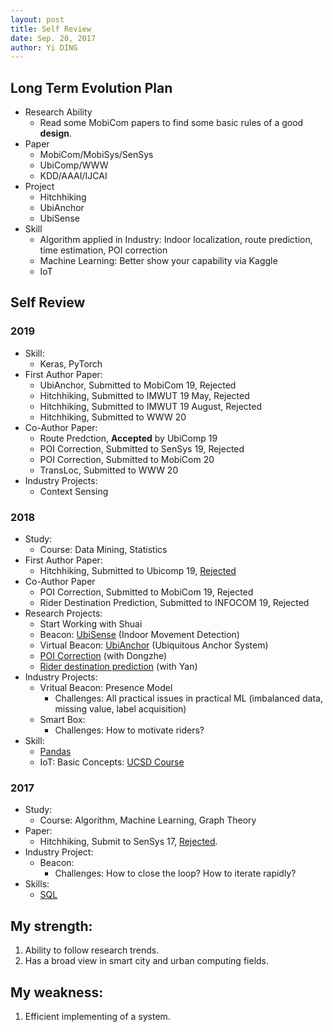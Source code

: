 ```yaml
---
layout: post
title: Self Review
date: Sep. 20, 2017
author: Yi DING
---
```


## Long Term Evolution Plan
* Research Ability
  * Read some MobiCom papers to find some basic rules of a good **design**.
* Paper
  * MobiCom/MobiSys/SenSys
  * UbiComp/WWW
  * KDD/AAAI/IJCAI
* Project
  * Hitchhiking
  * UbiAnchor
  * UbiSense
* Skill
  * Algorithm applied in Industry: Indoor localization, route prediction, time estimation, POI correction
  * Machine Learning: Better show your capability via Kaggle
  * IoT



## Self Review

### 2019

* Skill:
  * Keras, PyTorch
* First Author Paper:
  * UbiAnchor, Submitted to MobiCom 19, Rejected
  * Hitchhiking, Submitted to IMWUT 19 May, Rejected
  * Hitchhiking, Submitted to IMWUT 19 August, Rejected
  * Hitchhiking, Submitted to WWW 20
* Co-Author Paper:
  * Route Predction, **Accepted** by UbiComp 19
  * POI Correction, Submitted to SenSys 19, Rejected
  * POI Correction, Submitted to MobiCom 20
  * TransLoc, Submitted to WWW 20
* Industry Projects:
  * Context Sensing



### 2018

- Study:
  - Course: Data Mining, Statistics
- First Author Paper:
  - Hitchhiking, Submitted to Ubicomp 19, [Rejected](https://github.com/dymodi/Research-Projects/blob/master/Crowd-Delivery/IMWUT19-Comments.md)
- Co-Author Paper
  - POI Correction, Submitted to MobiCom 19, Rejected
  - Rider Destination Prediction, Submitted to INFOCOM 19, Rejected
- Research Projects:
  - Start Working with Shuai
  - Beacon: [UbiSense](https://github.com/dymodi/Research-Projects/tree/master/Shuai.Wang/UbiSense) (Indoor Movement Detection)
  - Virtual Beacon: [UbiAnchor](https://github.com/dymodi/Research-Projects/tree/master/Virtual-Beacon) (Ubiquitous Anchor System)
  - [POI Correction](https://github.com/dymodi/Research-Projects/tree/master/dongzhe.jiang/MobiCom-2019) (with Dongzhe)
  - [Rider destination prediction](https://github.com/dymodi/Research-Projects/tree/master/yan.zhang/INFOCOM-2019) (with Yan)
- Industry Projects:
  - Vritual Beacon: Presence Model
    - Challenges: All practical issues in practical ML (imbalanced data, missing value, label acquisition)
  - Smart Box:
    - Challenges: How to motivate riders?
- Skill:
  - [Pandas](https://dymodi.github.io/Toolbox/Pandas)
  - IoT: Basic Concepts: [UCSD Course](https://dymodi.github.io/Research/IoT/IoT-UCSD)



### 2017

* Study:
  * Course: Algorithm, Machine Learning, Graph Theory
* Paper:
  * Hitchhiking,  Submit to SenSys 17, [Rejected](https://github.com/dymodi/Research-Projects/blob/master/Crowd-Delivery/Revision-History.md).
* Industry Project:
  * Beacon: 
    * Challenges: How to close the loop?  How to iterate rapidly?
* Skills:
  * [SQL](https://dymodi.github.io/Toolbox/SQL-Tricks)



## My strength:

1. Ability to follow research trends.
2. Has a broad view in smart city and urban computing fields.

## My weakness:

1. Efficient implementing of a system.

